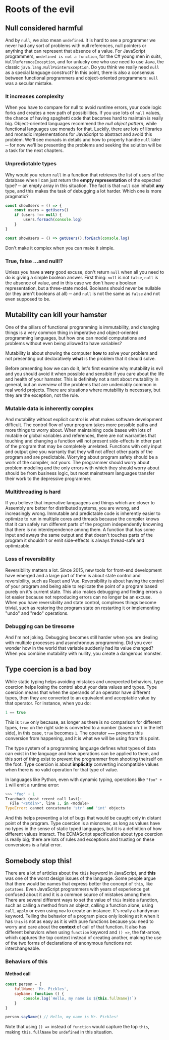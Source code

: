 # Roots of the evil

## Null considered harmful

And by `null`, we also mean `undefined`. It is hard to see a programmer we never had any sort of problems with null references, null pointers or anything that can represent that absence of a value. For JavaScript programmers, `undefined is not a function`,   for the C\# young men in suits, `NullReferenceException`, and for unlucky one who use need to use Java, the classic `java.lang.NullPointerException`. Do you think we really need `null` as a special language construct? In this point, there is also a consensus between functional programmers and object-oriented programmers: `null` was a secular mistake.

### It increases complexity

When you have to compare for null to avoid runtime errors, your code logic forks and creates a new path of possibilities. If you use lots of `null` values, the chance of having spaghetti code that becomes hard to maintain is really big. Object-oriented languages recommend the _null object pattern_, while functional languages use monads for that. Luckily, there are lots of libraries and monadic implementations for JavaScript to abstract and avoid this problem. We'll see monads in details and how to properly handle `null` later ─ for now we'll be presenting the problems and seeking the solution will be a task for the next chapters.

### Unpredictable types

Why would you return `null` in a function that retrieves the list of users of the database when I can just return the **empty representation** of the expected type? ─ an empty array in this situation. The fact is that `null` can inhabit **any** type, and this makes the task of debugging a lot harder. Which one is more pragmatic?

```js
const showUsers = () => {
    const users = getUsers()
    if (users !== null) {
        users.forEach(console.log)
    }
}
```

```js
const showUsers = () => getUsers().forEach(console.log)
```

Don't make it complex when you can make it simple.

### True, false ...and null!?

Unless you have a **very** good excuse, don't return `null` when all you need to do is giving a simple boolean answer. First thing: `null` is not `false`, `null` is the absence of value, and in this case we don't have a boolean representation, but a three-state model. Booleans should never be nullable \(or they aren't booleans at all\) ─ and `null` is not the same as `false` and not even supposed to be.

## Mutability can kill your hamster

One of the pillars of functional programming is immutability, and changing things is a very common thing in imperative and object-oriented programming languages, but how one can model computations and problems without even being allowed to have variables?

Mutability is about showing the computer **how** to solve your problem and not presenting out declaratively **what** is the problem that it should solve.

Before presenting how we can do it, let's first examine why mutability is evil and you should avoid it when possible and sensible if you care about the life and health of your hamster. This is definitely not a rant about mutability in general, but an overview of the problems that are undeniably common in real world projects. There are situations where mutability is necessary, but they are the exception, not the rule.

### Mutable data is inherently complex

And mutability without explicit control is what makes software development difficult. The control flow of your program takes more possible paths and more things to worry about. When maintaining code bases with lots of mutable or global variables and references,  there are not warranties that touching and changing a function will not present side-effects in other part of the program that may be completely unrelated. Functions with only input and output give you warranty that they will not affect other parts of the program and are predictable. Worrying about program safety should be a work of the compiler, not yours. The programmer should worry about problem modeling and the only errors with which they should worry about should be from business logic, but most mainstream languages transfer their work to the depressive programmer.

### Multithreading is hard

If you believe that imperative languagens and things which are closer to Assembly are better for distributed systems, you are wrong, and increasingly wrong. Immutable and predictable code is inherently easier to optimize to run in multiple cores and threads because the compiler knows that it can safely run different parts of the program independently knowning that there is no interdependence among them. A function that has some input and aways the same output and that doesn't touches parts of the program it shouldn't or emit side-effects is always thread-safe and optimizable.

### Loss of reversibility

Reversibility matters a lot. Since 2015, new tools for front-end development have emerged and a large part of them is about state control and reversibility, such as React and Vue. Reversibility is about having the control of your program and being able to replicate the point of a program based purely on it's current state. This also makes debugging and finding errors a lot easier because not reproducing errors can no longer be an excuse. When you have reversibility and state control, complexes things become trivial, such as restoring the program state on restarting it or implementing "undo" and "redo" operations.

### Debugging can be tiresome

And I'm not joking. Debugging becomes still harder when you are dealing with multiple processes and asynchronous programming. Did you ever wonder how in the world that variable suddenly had its value changed? When you combine mutability with nullity, you create a dangerous monster.

## Type coercion is a bad boy

While static typing helps avoiding mistakes and unexpected behaviors, type coercion helps losing the control about your data values and types. Type coercion means that when the operands of an operator have different types, then they are converted to an equivalent and acceptable value by that operator. For instance, when you do:

```js
1 == true
```

This is `true` only because, as longer as there is no comparison for different types, `true` on the right side is converted to a number \(based on `1` in the left side\), in this case, `true` becomes `1`. The operator `===` prevents this conversion from happening, and it is what we will be using from this point.

The type system of a programming language defines what types of data can exist in the language and how operations can be applied to them, and this sort of thing exist to prevent the programmer from shooting theirself on the foot. Type coercion is about  **implicitly** converting incompatible values when there is no valid operation for that type of value.

In languages like Python, even with dynamic typing, operations like `"foo" + 1` will emit a runtime error:

```python
>>> "foo" + 1
Traceback (most recent call last):
  File "<stdin>", line 1, in <module>
TypeError: cannot concatenate 'str' and 'int' objects
```

And this helps preventing a lot of bugs that would be caught only in distant point of the program. Type coercion is a misnomer, as long as values have no types in the sense of static typed languages, but it is a definition of how different values interact. The ECMAScript specification about type coercion is really big; there are lots of rules and exceptions and trusting on these conversions is a fatal error.

## Somebody stop this!

There are a lot of articles about the `this` keyword in JavaScript, and **this** was one of the worst design issues of the language. Some people argue that there would be names that express better the concept of `this`, like `potatoes`. Even JavaScript programmers with years of experience get confused about it and it is a common source of mistakes among them. There are several different ways to set the value of `this` inside a function, such as calling a method from an object, calling a function alone, using `call`, `apply` or even using `new` to create an instance. It's really a handyman keyword. Telling the behavior of a program piece only looking at it when it has `this` is not as easy as it is with pure functions because you need to worry and care about the **context** of call of that function. It also has different behaviors when using `function` keyword and `() =>`, the fat-arrow, which captures the top context instead of creating another, making the use of the two forms of declarations of anonymous functions not interchangeable.

### Behaviors of this

#### Method call

```js
const person = {
    fullName: 'Mr. Pickles',
    sayName: function () {
        console.log(`Hello, my name is ${this.fullName}!`)
    }
}

person.sayName() // Hello, my name is Mr. Pickles!
```

Note that using `() =>` instead of `function` would capture the top `this`, making `this.fullName` be `undefined` in this situation.

